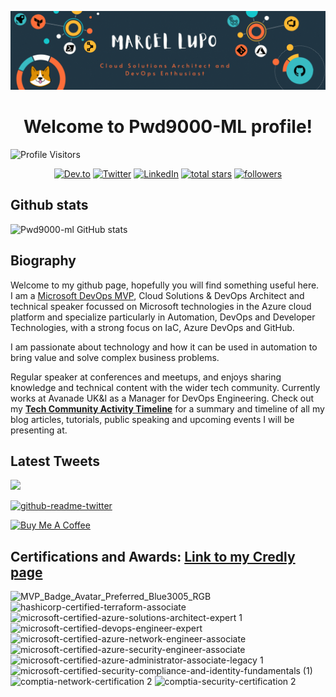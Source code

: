 ![Main](master.gif)

<h1 align="center">
  Welcome to Pwd9000-ML profile!
</h1>

![Profile Visitors](https://visitor-badge.glitch.me/badge?page_id=pwd9000-ml.pwd9000-ml)

<p align="center">
  <a href="https://dev.to/pwd9000">
    <img alt="Dev.to" title="Dev.to Blog" src="https://img.shields.io/badge/-DEV.TO%20BLOG-0A0A0A?style=for-the-badge&logo=devdotto&logoColor=white"></a>
  <a href="https://twitter.com/pwd9000?ref_src=twsrc%5Etfw">
    <img alt="Twitter" title="Twitter" src="https://img.shields.io/twitter/follow/Pwd9000?color=lightblue&label=%40pwd9000&logo=twitter&logoColor=white&style=for-the-badge"></a>
  <a href="https://www.linkedin.com/in/marcel-l-61b0a96b">
    <img alt="LinkedIn" title="LinkedIn" src="https://img.shields.io/badge/-Marcel%20Lupo-blue?style=for-the-badge&logo=Linkedin&logoColor=white/"></a>
  <a href="https://github.com/pwd9000-ML?tab=repositories&sort=stargazers">
    <img alt="total stars" title="Total stars on GitHub" src="https://img.shields.io/github/stars/Pwd9000-ML?logo=github&logoColor=white&style=for-the-badge"/></a>
  <a href="https://github.com/Pwd9000-ML?tab=followers">
    <img alt="followers" title="Follow me on Github" src="https://img.shields.io/github/followers/Pwd9000-ML?style=for-the-badge&logo=github&logoColor=white"/></a>
</p>

## Github stats

![Pwd9000-ml GitHub stats](https://github-readme-stats.vercel.app/api?username=Pwd9000-ML&theme=vue-dark&show_icons=true)

## Biography

Welcome to my github page, hopefully you will find something useful here.  
I am a [Microsoft DevOps MVP](https://mvp.microsoft.com/en-us/PublicProfile/5004771?fullName=Marcel%20Lupo), Cloud Solutions & DevOps Architect and technical speaker focussed on Microsoft technologies in the Azure cloud platform and specialize particularly in Automation, DevOps and Developer Technologies, with a strong focus on IaC, Azure DevOps and GitHub.

I am passionate about technology and how it can be used in automation to bring value and solve complex business problems.

Regular speaker at conferences and meetups, and enjoys sharing knowledge and technical content with the wider tech community. Currently works at Avanade UK&I as a Manager for DevOps Engineering.
Check out my **[Tech Community Activity Timeline](https://dev.to/pwd9000/my-tech-community-activity-timeline-57lf)** for a summary and timeline of all my blog articles, tutorials, public speaking and upcoming events I will be presenting at.  

## Latest Tweets

[<img src="https://img.shields.io/badge/-Follow-blue?style=for-the-badge&logo=twitter&logoColor=white"/>](https://twitter.com/pwd9000?ref_src=twsrc%5Etfw")

[![github-readme-twitter](https://github-readme-twitter.gazf.vercel.app/api?id=pwd9000&layout=wide)](https://github.com/gazf/github-readme-twitter)

<a href="https://www.buymeacoffee.com/pwd9000" target="_blank"><img src="https://cdn.buymeacoffee.com/buttons/default-yellow.png" alt="Buy Me A Coffee" height="41" width="174"></a>

## Certifications and Awards: [Link to my Credly page](https://www.credly.com/users/marcel-lupo/badges)

![MVP_Badge_Avatar_Preferred_Blue3005_RGB](https://user-images.githubusercontent.com/44137582/161389893-def07215-9f14-4e91-a026-0e3508b05235.jpg) ![hashicorp-certified-terraform-associate](https://user-images.githubusercontent.com/44137582/161390085-b8cf3410-4f8c-4763-a764-e5c4c0e3a23d.png) ![microsoft-certified-azure-solutions-architect-expert 1](https://user-images.githubusercontent.com/44137582/161390188-410ae0c9-d30c-46c5-8b11-ac8621c4300c.png) ![microsoft-certified-devops-engineer-expert](https://user-images.githubusercontent.com/44137582/161390189-4c03109f-475e-4cc3-80be-cae2f34b5209.png) ![microsoft-certified-azure-network-engineer-associate](https://user-images.githubusercontent.com/44137582/161390185-d21c8969-5315-449f-b133-87f08dcda379.png) ![microsoft-certified-azure-security-engineer-associate](https://user-images.githubusercontent.com/44137582/161390186-d285bace-8bf8-4a2b-838a-3b9e3cb7e932.png) ![microsoft-certified-azure-administrator-associate-legacy 1](https://user-images.githubusercontent.com/44137582/161390190-dd2f54c1-b55c-414a-9efb-006335c3c217.png) ![microsoft-certified-security-compliance-and-identity-fundamentals (1)](https://user-images.githubusercontent.com/44137582/161390363-8e630c93-99f6-42a5-86a7-1a8686c7e0e0.png) ![comptia-network-certification 2](https://user-images.githubusercontent.com/44137582/161390110-82c7f761-b772-40c6-9435-28db73e4bd36.png) ![comptia-security-certification 2](https://user-images.githubusercontent.com/44137582/161390111-f36af7b5-97bf-4b19-bfcd-cfbd9df1ba22.png)
